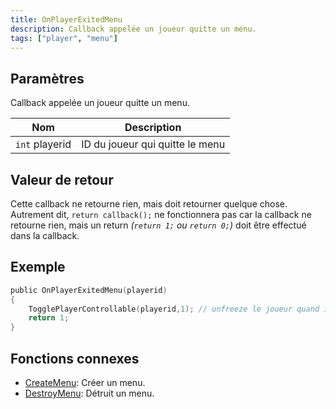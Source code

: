```yaml
---
title: OnPlayerExitedMenu
description: Callback appelée un joueur quitte un menu.
tags: ["player", "menu"]
---
```


## Paramètres

Callback appelée un joueur quitte un menu.

| Nom            | Description                               |
| -------------- | ----------------------------------------- |
| `int` playerid | ID du joueur qui quitte le menu           |

## Valeur de retour

Cette callback ne retourne rien, mais doit retourner quelque chose. Autrement dit, `return callback();` ne fonctionnera pas car la callback ne retourne rien, mais un return _(`return 1;` ou `return 0;`)_ doit être effectué dans la callback.

## Exemple

```c
public OnPlayerExitedMenu(playerid)
{
    TogglePlayerControllable(playerid,1); // unfreeze le joueur quand il quitte le menu
    return 1;
}
```

## Fonctions connexes

- [CreateMenu](../functions/CreateMenu): Créer un menu.
- [DestroyMenu](../functions/DestroyMenu): Détruit un menu.
